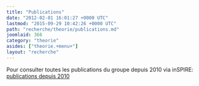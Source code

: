 ```yaml
---
title: "Publications"
date: "2012-02-01 16:01:27 +0000 UTC"
lastmod: "2015-09-29 10:42:26 +0000 UTC"
path: "recherche/theorie/publications.md"
joomlaid: 366
category: "theorie"
asides: ["theorie.+menu+"]
layout: "recherche"
---
```

Pour consulter toutes les publications du groupe depuis 2010 via inSPIRE: [publications depuis 2010](http://inspirehep.net/search?ln=en&ln=en&p=find+a+aichelin+or+a+gossiaux+or+a+gousset+or+a+hartnack+or+a+peigne+or+a+sami%!C(MISSING)+t+or+a+smilga%!C(MISSING)+a+or+a+werner%!C(MISSING)+k+or+a+royer%!C(MISSING)+g+or+a+de+la+mota%!C(MISSING)+v+or+a+eudes%!C(MISSING)+p+and+date+after+2009&of=hb&action_search=Search&sf=&so=d&rm=&rg=25&sc=0)
